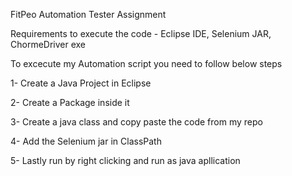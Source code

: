 FitPeo Automation Tester Assignment

Requirements to execute the code - Eclipse IDE, Selenium JAR, ChormeDriver exe

To excecute my Automation script you need to follow below steps

1- Create a Java Project in Eclipse

2- Create a Package inside it

3- Create a java class and copy paste the code from my repo

4- Add the Selenium jar in ClassPath

5- Lastly run by right clicking and run as java apllication
